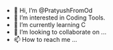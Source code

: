 - 👋 Hi, I’m @PratyushFromOd
- 👀 I’m interested in Coding Tools.
- 🌱 I’m currently learning C
- 💞️ I’m looking to collaborate on ...
- 📫 How to reach me ...

<!---
PratyushFromOd/PratyushFromOd is a ✨ special ✨ repository because its `README.md` (this file) appears on your GitHub profile.
You can click the Preview link to take a look at your changes.
--->
